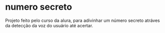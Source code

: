 # numero secreto
 
Projeto feito pelo curso da alura, para adivinhar um número secreto atráves da detecção da voz do usuário até acertar.
